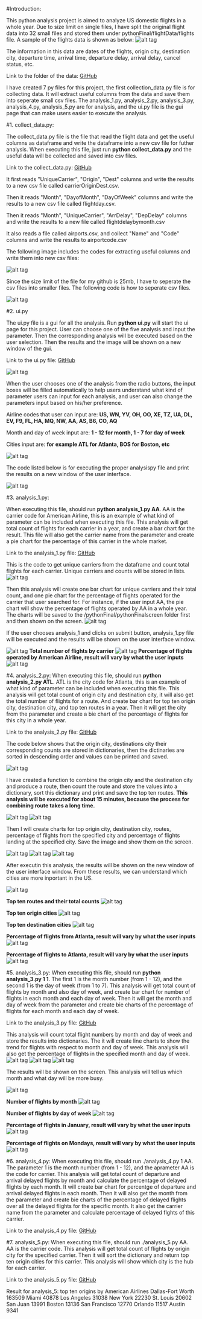 #Introduction:

  This python analysis project is aimed to analyze US domestic flights in a whole year. Due to size limit on single files, I have split the original flight data into 32 small files and stored them under pythonFinal/flightData/flights file. A sample of the flights data is shown as below:
  ![alt tag](https://github.com/KurtWang818/python/blob/master/pythonFinal/images/Screen%20Shot%202016-12-10%20at%201.24.44%20PM.png)
  
The information in this data are dates of the flights, origin city, destination city, departure time, arrival time, departure delay, arrival delay, cancel status, etc. 

Link to the folder of the data: [GitHub](https://github.com/KurtWang818/python/tree/master/pythonFinal/flightData/flights)

I have created 7 py files for this project, the first collection_data.py file is for collecting data. It will extract useful columns from the data and save them into seperate small csv files. The analysis_1.py, analysis_2.py, analysis_3.py, analysis_4.py, analysis_5.py
are for analysis, and the ui.py file is the gui page that can make users easier to execute the analysis. 

#1. collect_data.py:

  The collect_data.py file is the file that read the flight data and get the useful columns as dataframe and write the dataframe into
  a new csv file for futher analysis. When executing this file, just run **python collect_data.py** and the useful data will be           collected and saved into csv files. 
  
  Link to the collect_data.py: [GitHub](https://github.com/KurtWang818/python/blob/master/pythonFinal/collect_data.py)
  
  It first reads "UniqueCarrier", "Origin", "Dest" columns and write the results to a new csv file
  called carrierOriginDest.csv.

  Then it reads "Month", "DayofMonth", "DayOfWeek" columns and write the results to a new csv file called flightday.csv.
  
  Then it reads "Month", "UniqueCarrier", "ArrDelay", "DepDelay" columns and write the results to a new file called                       flightdelaybymonth.csv
  
  It also reads a file called airports.csv, and collect "Name" and "Code" columns and write the results to airportcode.csv
  
  The following image includes the codes for extracting useful columns and write them into new csv files:
  
  ![alt tag](https://github.com/KurtWang818/python/blob/master/pythonFinal/images/Screen%20Shot%202016-12-10%20at%202.10.21%20PM.png)
  
  Since the size limit of the file for my github is 25mb, I have to seperate the csv files into smaller files. The following code is how   to seperate csv files. 
  
  ![alt tag](https://github.com/KurtWang818/python/blob/master/pythonFinal/images/Screen%20Shot%202016-12-10%20at%202.10.03%20PM.png)

#2. ui.py

  The ui.py file is a gui for all the analysis. Run **python ui.py** will start the ui page for this project. User can choose one of the five analysis and input the parameter. Then the corresponding analysis will be executed based on the user selection. Then the results and the image will be shown on a new window of the gui.
  
  Link to the ui.py file: [GitHub](https://github.com/KurtWang818/python/blob/master/pythonFinal/ui.py)
  
  ![alt tag](https://github.com/KurtWang818/python/blob/master/pythonFinal/images/Screen%20Shot%202016-12-10%20at%201.09.40%20PM.png)
  
  When the user chooses one of the analysis from the radio buttons, the input boxes will be filled automatically to help users understand what kind of parameter users can input for each analysis, and user can also change the parameters input based on his/her preference. 
  
  Airline codes that user can input are: **US, WN, YV, OH, OO, XE, TZ, UA, DL, EV, F9, FL, HA, MQ, NW, AA, AS, B6, CO, AQ**
  
  Month and day of week input are: **1 - 12 for month, 1 - 7 for day of week**
  
  Cities input are: **for example ATL for Atlanta, BOS for Boston, etc**
  
  ![alt tag](https://github.com/KurtWang818/python/blob/master/pythonFinal/images/Screen%20Shot%202016-12-10%20at%201.09.56%20PM.png)
  
  The code listed below is for executing the proper analysispy file and print the results on a new window of the user interface. 
  
  ![alt tag](https://github.com/KurtWang818/python/blob/master/pythonFinal/images/Screen%20Shot%202016-12-10%20at%203.04.39%20PM.png)
  
#3. analysis_1.py:
  
  When executing this file, should run **python analysis_1.py AA**. AA is the carrier code for American Airline, this is an example of what kind of parameter can be included when executing this file. This analysis will get total count of flights for each carrier in a year, and create a bar chart for the result. This file will also get the carrier name from the parameter and create a pie chart for the percentage of this carrier in the whole market. 
  
  Link to the analysis_1.py file: [GitHub](https://github.com/KurtWang818/python/blob/master/pythonFinal/analysis_1.py)
  
  This is the code to get unique carriers from the dataframe and count total flights for each carrier. Unique carriers and counts will be stored in lists. 
  ![alt tag](https://github.com/KurtWang818/python/blob/master/pythonFinal/images/Screen%20Shot%202016-12-10%20at%202.48.25%20PM.png)
  
  Then this analysis will create one bar chart for unique carriers and their total count, and one pie chart for the percentage of flights operated for the carrier that user searched for. For instance, if the user input AA, the pie chart will show the percentage of flights operated by AA in a whole year. The charts will be saved to the /pythonFinal/pythonFinalscreen folder first and then shown on the screen. 
  ![alt tag](https://github.com/KurtWang818/python/blob/master/pythonFinal/images/Screen%20Shot%202016-12-10%20at%202.48.51%20PM.png)
  
  If the user chooses analysis_1 and clicks on submit button, analysis_1.py file will be executed and the results will be shown on the user interface window. 
  
  ![alt tag](https://github.com/KurtWang818/python/blob/master/pythonFinal/images/Screen%20Shot%202016-12-10%20at%201.50.41%20PM.png)
  **Total number of flights by carrier**
  ![alt tag](https://github.com/KurtWang818/python/blob/master/pythonFinal/images/analysis1.1.png)
  **Percentage of flights operated by American Airline, result will vary by what the user inputs**
  ![alt tag](https://github.com/KurtWang818/python/blob/master/pythonFinal/images/analysis1.2.png)
    
#4. analysis_2.py:
  When executing this file, should run **python analysis_2.py ATL**. ATL is the city code for Atlanta, this is an example of what kind of parameter can be included when executing this file. This analysis will get total count of origin city and destination city, it
will also get the total number of flights for a route. And create bar chart for top ten origin city, destination city, and top ten     routes in a year. Then it will get the city from the parameter and create a bie chart of the percentage of flights for this city in a whole year. 
  
  Link to the analysis_2.py file: [GitHub](https://github.com/KurtWang818/python/blob/master/pythonFinal/analysis_2.py)
  
  The code below shows that the origin city, destinations city their corresponding counts are stored in dictionaries, then the dictinaries are sorted in descending order and values can be printed and saved. 
  
  ![alt tag](https://github.com/KurtWang818/python/blob/master/pythonFinal/images/Screen%20Shot%202016-12-10%20at%203.22.11%20PM.png)
  
  I have created a function to combine the origin city and the destination city and produce a route, then count the route and store the values into a dictionary, sort this dictionary and print and save the top ten routes. **This analysis will be executed for about 15 minutes, because the process for combining route takes a long time.**
  
  ![alt tag](https://github.com/KurtWang818/python/blob/master/pythonFinal/images/Screen%20Shot%202016-12-10%20at%203.28.37%20PM.png)
  ![alt tag](https://github.com/KurtWang818/python/blob/master/pythonFinal/images/Screen%20Shot%202016-12-10%20at%203.22.26%20PM.png)
  
  Then I will create charts for top origin city, destination city, routes, percentage of filghts from the specified city and percentage of flights landing at the specified city. Save the image and show them on the screen. 
  
  ![alt tag](https://github.com/KurtWang818/python/blob/master/pythonFinal/images/Screen%20Shot%202016-12-10%20at%203.23.01%20PM.png)
  ![alt tag](https://github.com/KurtWang818/python/blob/master/pythonFinal/images/Screen%20Shot%202016-12-10%20at%203.23.03%20PM.png)
  ![alt tag](https://github.com/KurtWang818/python/blob/master/pythonFinal/images/Screen%20Shot%202016-12-10%20at%203.23.14%20PM.png)
  
  After executin this analysis, the results will be shown on the new window of the user interface window. From these results, we can understand which cities are more inportant in the US.  
  
  ![alt tag](https://github.com/KurtWang818/python/blob/master/pythonFinal/images/Screen%20Shot%202016-12-10%20at%203.51.54%20PM.png)
  
  **Top ten routes and their total counts**
  ![alt tag](https://github.com/KurtWang818/python/blob/master/pythonFinal/images/analysis2.1.png)
  
  **Top ten origin cities**
  ![alt tag](https://github.com/KurtWang818/python/blob/master/pythonFinal/images/analysis2.2.png)
  
  **Top ten destination cities**
  ![alt tag](https://github.com/KurtWang818/python/blob/master/pythonFinal/images/analysis2.3.png)
  
  **Percentage of flights from Atlanta, result will vary by what the user inputs**
  ![alt tag](https://github.com/KurtWang818/python/blob/master/pythonFinal/images/analysis2.4.png)
  
  **Percentage of flights to Atlanta, result will vary by what the user inputs**
  ![alt tag](https://github.com/KurtWang818/python/blob/master/pythonFinal/images/analysis2.5.png)
  
    
#5. analysis_3.py:
  When executing this file, should run **python analysis_3.py 1 1**. The first 1 is the month number (from 1 - 12), and the second 1 is the day of week (from 1 to 7). This analysis will get total count of flights by month and also day of week, and create bar chart for number of flights in each month and each day of week. Then it will get the month and day of week from the parameter and create bie charts of the percentage of flights for each month and each day of week. 
  
  Link to the analysis_3.py file: [GitHub](https://github.com/KurtWang818/python/blob/master/pythonFinal/analysis_3.py)
  
  This analysis will count total flight numbers by month and day of week and store the results into dictionaries. The it will create line charts to show the trend for flights with respect to month and day of week. This analysis will also get the percentage of flights in the specified month and day of week. 
  ![alt tag](https://github.com/KurtWang818/python/blob/master/pythonFinal/images/Screen%20Shot%202016-12-10%20at%203.45.23%20PM.png)
  ![alt tag](https://github.com/KurtWang818/python/blob/master/pythonFinal/images/Screen%20Shot%202016-12-10%20at%203.45.43%20PM.png)
  ![alt tag](https://github.com/KurtWang818/python/blob/master/pythonFinal/images/Screen%20Shot%202016-12-10%20at%203.45.57%20PM.png)
  
  The results will be shown on the screen. This analysis will tell us which month and what day will be more busy. 
  
  ![alt tag](https://github.com/KurtWang818/python/blob/master/pythonFinal/images/Screen%20Shot%202016-12-10%20at%203.54.34%20PM.png)
  
  **Number of flights by month**
  ![alt tag](https://github.com/KurtWang818/python/blob/master/pythonFinal/images/analysis3.1.png)
  
  **Number of flights by day of week**
  ![alt tag](https://github.com/KurtWang818/python/blob/master/pythonFinal/images/analysis3.2.png)
  
  **Percentage of flights in January, result will vary by what the user inputs**
  ![alt tag](https://github.com/KurtWang818/python/blob/master/pythonFinal/images/analysis3.3.png)
  
  **Percentage of flights on Mondays, result will vary by what the user inputs**
  ![alt tag](https://github.com/KurtWang818/python/blob/master/pythonFinal/images/analysis3.4.png)
  
  
#6. analysis_4.py:
  When executing this file, should run ./analysis_4.py 1 AA. The parameter 1 is the month number (from 1 - 12), and the aprameter AA is   the code for carrier. This analysis will get total count of departure and arrival delayed flights by month and calculate the           percentage of delayed flights by each month. It will create bar chart for percentge of departure and arrival delayed flights in each   month. Then it will also get the month from the parameter and create bie charts of the percentage of delayed flights over all the       delayed flights for the specific month. It also get the carrier name from the parameter and calculate percentage of delayed flghts of   this carrier.
  
  Link to the analysis_4.py file: [GitHub](https://github.com/KurtWang818/python/blob/master/pythonFinal/analysis_4.py)

#7. analysis_5.py:
  When executing this file, should run ./analysis_5.py AA. AA is the carrier code. This analysis will get total count of flights by       origin city for the specified carrier. Then it will sort the dictionary and return top ten origin cities for this carrier. This         analysis will show which city is the hub for each carrier.  
  
  Link to the analysis_5.py file: [GitHub](https://github.com/KurtWang818/python/blob/master/pythonFinal/analysis_5.py)
  
  Result for analysis_5:
    top ten origins by American Airlines
    Dallas-Fort Worth 163509
    Miami 40878
    Los Angeles 31038
    New York 22230
    St. Louis 20602
    San Juan 13991
    Boston 13136
    San Francisco 12770
    Orlando 11517
    Austin 9341

 
